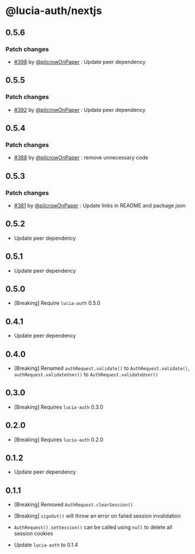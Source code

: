 # @lucia-auth/nextjs

## 0.5.6

### Patch changes

- [#398](https://github.com/pilcrowOnPaper/lucia/pull/398) by [@pilcrowOnPaper](https://github.com/pilcrowOnPaper) : Update peer dependency

## 0.5.5

### Patch changes

- [#392](https://github.com/pilcrowOnPaper/lucia/pull/392) by [@pilcrowOnPaper](https://github.com/pilcrowOnPaper) : Update peer dependency

## 0.5.4

### Patch changes

- [#388](https://github.com/pilcrowOnPaper/lucia/pull/388) by [@pilcrowOnPaper](https://github.com/pilcrowOnPaper) : remove unnecessary code

## 0.5.3

### Patch changes

- [#381](https://github.com/pilcrowOnPaper/lucia/pull/381) by [@pilcrowOnPaper](https://github.com/pilcrowOnPaper) : Update links in README and package.json

## 0.5.2

- Update peer dependency

## 0.5.1

- Update peer dependency

## 0.5.0

- [Breaking] Require `lucia-auth` 0.5.0

## 0.4.1

- Update peer dependency

## 0.4.0

- [Breaking] Renamed `authRequest.validate()` to `AuthRequest.validate()`, `authRequest.validateUser()` to `AuthRequest.validateUser()`

## 0.3.0

- [Breaking] Requires `lucia-auth` 0.3.0

## 0.2.0

- [Breaking] Requires `lucia-auth` 0.2.0

## 0.1.2

- Update peer dependency

## 0.1.1

- [Breaking] Removed `AuthRequest.clearSession()`

- [Breaking] `signOut()` will throw an error on failed session invalidation

- `AuthRequest().setSession()` can be called using `null` to delete all session cookies

- Update `lucia-auth` to 0.1.4
